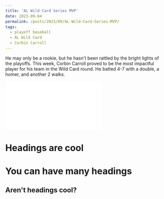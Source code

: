 ```yaml
---
title: 'AL Wild Card Series MVP'
date: 2023-09-04
permalink: /posts/2023/09/AL-Wild-Card-Series-MVP/
tags:
  - playoff baseball
  - AL Wild Card
  - Corbin Carroll
---
```


He may only be a rookie, but he hasn't been rattled by the bright lights of the playoffs. This week, Corbin Carroll proved to be the most impactful player for his team in the Wild Card round. He batted 4-7 with a double, a homer, and another 2 walks.

![Illustration of Corbin Carroll's Success](/images/CorbinCarrollPost.pdf)


Headings are cool
======

You can have many headings
======

Aren't headings cool?
------
